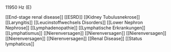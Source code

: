 11950 Hz (E)

[[End-stage renal disease]]
[[ESRD]]
[[Kidney Tubulusnekrose]]
[[Laryngitis]]
[[Leucinstoffwechsels Disorders]]
[[Lower Nephron Nephrose]]
[[Lymphadenopathie]]
[[Lymphatische Erkrankungen]]
[[Lymphatismus]]
[[Nierenversagen]]
[[Nierenversagen]]
[[Nierenversagen]]
[[Nierenversagen]]
[[Nierenversagen]]
[[Renal Disease]]
[[Status lymphaticus]]